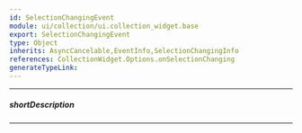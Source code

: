 ```yaml
---
id: SelectionChangingEvent
module: ui/collection/ui.collection_widget.base
export: SelectionChangingEvent
type: Object
inherits: AsyncCancelable,EventInfo,SelectionChangingInfo
references: CollectionWidget.Options.onSelectionChanging
generateTypeLink: 
---
```

---
##### shortDescription
<!-- Description goes here -->

---
<!-- Description goes here -->